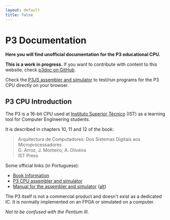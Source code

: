 ```yaml
---
layout: default
title: false
---
```


# P3 Documentation #

**Here you will find unofficial documentation for the P3 educational CPU.**

**This is a work in progress.** If you want to contribute with content to this website, check [p3doc on GitHub](https://github.com/goncalomb/p3doc).

<p class="info-box">Check the <a href="https://p3js.goncalomb.com/">P3JS assembler and simulator</a> to test/run programs for the P3 CPU directly on your browser.</p>

## P3 CPU Introduction ##

The P3 is a 16-bit CPU used at [Instituto Superior Técnico](https://tecnico.ulisboa.pt/en/) (IST) as a learning tool for Computer Engineering students.

It is described in chapters 10, 11 and 12 of the book:

> Arquitectura de Computadores: Dos Sistemas Digitais aos Microprocessadores  
> G. Arroz, J. Monteiro, A. Oliveira  
> IST Press

Some official links (in Portuguese):

 * [Book Information](http://algos.inesc-id.pt/arq-comp/)
 * [P3 CPU assembler and simulator](http://algos.inesc-id.pt/arq-comp/?Material_Did%C3%A1tico___Processador_P3)
 * [Manual for the assembler and simulator](https://fenix.tecnico.ulisboa.pt/downloadFile/3779579934970/Manual_P3.pdf) ([alt](https://fenix.tecnico.ulisboa.pt/downloadFile/3779573897310/Manual_P3.pdf))

The P3 itself is not a commercial product and doesn't exist as a dedicated IC. It is normally implemented on an FPGA or simulated on a computer.

_Not to be confused with the Pentium III._
